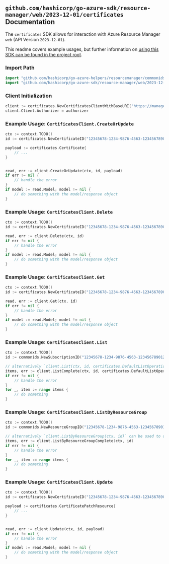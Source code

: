 
## `github.com/hashicorp/go-azure-sdk/resource-manager/web/2023-12-01/certificates` Documentation

The `certificates` SDK allows for interaction with Azure Resource Manager `web` (API Version `2023-12-01`).

This readme covers example usages, but further information on [using this SDK can be found in the project root](https://github.com/hashicorp/go-azure-sdk/tree/main/docs).

### Import Path

```go
import "github.com/hashicorp/go-azure-helpers/resourcemanager/commonids"
import "github.com/hashicorp/go-azure-sdk/resource-manager/web/2023-12-01/certificates"
```


### Client Initialization

```go
client := certificates.NewCertificatesClientWithBaseURI("https://management.azure.com")
client.Client.Authorizer = authorizer
```


### Example Usage: `CertificatesClient.CreateOrUpdate`

```go
ctx := context.TODO()
id := certificates.NewCertificateID("12345678-1234-9876-4563-123456789012", "example-resource-group", "certificateName")

payload := certificates.Certificate{
	// ...
}


read, err := client.CreateOrUpdate(ctx, id, payload)
if err != nil {
	// handle the error
}
if model := read.Model; model != nil {
	// do something with the model/response object
}
```


### Example Usage: `CertificatesClient.Delete`

```go
ctx := context.TODO()
id := certificates.NewCertificateID("12345678-1234-9876-4563-123456789012", "example-resource-group", "certificateName")

read, err := client.Delete(ctx, id)
if err != nil {
	// handle the error
}
if model := read.Model; model != nil {
	// do something with the model/response object
}
```


### Example Usage: `CertificatesClient.Get`

```go
ctx := context.TODO()
id := certificates.NewCertificateID("12345678-1234-9876-4563-123456789012", "example-resource-group", "certificateName")

read, err := client.Get(ctx, id)
if err != nil {
	// handle the error
}
if model := read.Model; model != nil {
	// do something with the model/response object
}
```


### Example Usage: `CertificatesClient.List`

```go
ctx := context.TODO()
id := commonids.NewSubscriptionID("12345678-1234-9876-4563-123456789012")

// alternatively `client.List(ctx, id, certificates.DefaultListOperationOptions())` can be used to do batched pagination
items, err := client.ListComplete(ctx, id, certificates.DefaultListOperationOptions())
if err != nil {
	// handle the error
}
for _, item := range items {
	// do something
}
```


### Example Usage: `CertificatesClient.ListByResourceGroup`

```go
ctx := context.TODO()
id := commonids.NewResourceGroupID("12345678-1234-9876-4563-123456789012", "example-resource-group")

// alternatively `client.ListByResourceGroup(ctx, id)` can be used to do batched pagination
items, err := client.ListByResourceGroupComplete(ctx, id)
if err != nil {
	// handle the error
}
for _, item := range items {
	// do something
}
```


### Example Usage: `CertificatesClient.Update`

```go
ctx := context.TODO()
id := certificates.NewCertificateID("12345678-1234-9876-4563-123456789012", "example-resource-group", "certificateName")

payload := certificates.CertificatePatchResource{
	// ...
}


read, err := client.Update(ctx, id, payload)
if err != nil {
	// handle the error
}
if model := read.Model; model != nil {
	// do something with the model/response object
}
```
